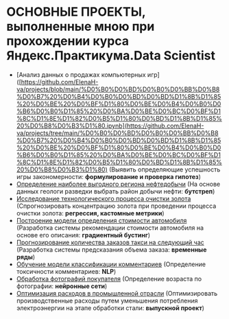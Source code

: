 # ОСНОВНЫЕ ПРОЕКТЫ, выполненные мною при прохождении курса Яндекс.Практикума.Data Scientist
- [Анализ данных о продажах компьютерных игр]([https://github.com/ElenaH-va/projects/blob/main/%D0%B0%D0%BD%D0%B0%D0%BB%D0%B8%D0%B7%20%D0%B4%D0%B0%D0%BD%D0%BD%D1%8B%D1%85%20%D0%BE%20%D0%BF%D1%80%D0%BE%D0%B4%D0%B0%D0%B6%D0%B0%D1%85%20%D0%BA%D0%BE%D0%BC%D0%BF%D1%8C%D1%8E%D1%82%D0%B5%D1%80%D0%BD%D1%8B%D1%85%20%D0%B8%D0%B3%D1%80.ipynb](https://github.com/ElenaH-va/projects/tree/main/%D0%B0%D0%BD%D0%B0%D0%BB%D0%B8%D0%B7%20%D0%B4%D0%B0%D0%BD%D0%BD%D1%8B%D1%85%20%D0%BE%20%D0%BF%D1%80%D0%BE%D0%B4%D0%B0%D0%B6%D0%B0%D1%85%20%D0%BA%D0%BE%D0%BC%D0%BF%D1%8C%D1%8E%D1%82%D0%B5%D1%80%D0%BD%D1%8B%D1%85%20%D0%B8%D0%B3%D1%80) (Выявить определяющие успешность игры закономерности: **формулирование и проверка гипотез**)
- [Определение наиболее выгодного региона нефтедобычи](https://github.com/ElenaH-va/projects/tree/main/%D0%B2%D1%8B%D0%B1%D0%BE%D1%80%20%D0%BB%D0%BE%D0%BA%D0%B0%D1%86%D0%B8%D0%B8%20%D0%B4%D0%BB%D1%8F%20%D1%81%D0%BA%D0%B2%D0%B0%D0%B6%D0%B8%D0%BD%D1%8B)	(На основе данных геологи разведки выбрать район добычи нефти:	**бутстреп**)
- [Исследование технологического процесса очистки золота](https://github.com/ElenaH-va/projects/tree/main/%D0%BE%D1%87%D0%B8%D1%81%D1%82%D0%BA%D0%B0%20%D0%B7%D0%BE%D0%BB%D0%BE%D1%82%D0%B0%20(%D1%80%D0%B5%D0%B3%D1%80%D0%B5%D1%81%D1%81%D0%B8%D1%8F%2C%20%D0%BA%D0%B0%D1%81%D1%82%D0%BE%D0%BC%D0%BD%D1%8B%D0%B5%20%D0%BC%D0%B5%D1%82%D1%80%D0%B8%D0%BA%D0%B8))	(Спрогнозировать концентрацию золота при проведении процесса очистки золота:	**регрессия, кастомные метрики**)
- [Построение модели определения стоимости автомобиля](https://github.com/ElenaH-va/projects/tree/main/%D1%81%D1%82%D0%BE%D0%B8%D0%BC%D0%BE%D1%81%D1%82%D1%8C%20%D0%B0%D0%B2%D1%82%D0%BE%20(%D0%B3%D1%80%D0%B0%D0%B4%D0%B8%D0%B5%D0%BD%D1%82%D0%BD%D1%8B%D0%B9%20%D0%B1%D1%83%D1%81%D1%82%D0%B8%D0%BD%D0%B3))	(Разработка системы рекомендации стоимости автомобиля на основе его описания:	**градиентный бустинг**)
- [Прогнозирование количества заказов такси на следующий час](https://github.com/ElenaH-va/projects/tree/main/%D0%BF%D1%80%D0%BE%D0%B3%D0%BD%D0%BE%D0%B7%20%D1%82%D0%B0%D0%BA%D1%81%D0%B8%20(%D0%B2%D1%80%D0%B5%D0%BC_%D1%80%D1%8F%D0%B4%D1%8B))	(Разработка системы предсказания объема заказа:	**временные ряды**)
- [Обучение модели классификации комментариев](https://github.com/ElenaH-va/projects/tree/main/%D1%82%D0%BE%D0%BA%D1%81%D0%B8%D1%87%D0%BD%D0%BE%D1%81%D1%82%D1%8C%20%D0%BA%D0%BE%D0%BC%D0%BC%D0%B5%D0%BD%D1%82%D0%B0%D1%80%D0%B8%D0%B5%D0%B2%20(NLP))	(Определение токсичности комментариев: **NLP**)
- [Обработка фотографий покупателя](https://github.com/ElenaH-va/projects/tree/main/%D0%BE%D0%BF%D1%80%D0%B5%D0%B4%D0%B5%D0%BB%D0%B5%D0%BD%D0%B8%D0%B5%20%D0%B2%D0%BE%D0%B7%D1%80%D0%B0%D1%81%D1%82%D0%B0%20%D0%BF%D0%BE%20%D1%84%D0%BE%D1%82%D0%BE%20(%D0%BD%D0%B5%D0%B9%D1%80%D0%BE%D0%BD%D0%BA%D0%B8))	(Определение возраста по фотографии: **нейронные сети**)
- [Оптимизация расходов в промышленной отрасли](https://github.com/ElenaH-va/projects/tree/main/%D0%BE%D0%BF%D1%82%D0%B8%D0%BC%D0%B8%D0%B7%D0%B0%D1%86%D0%B8%D1%8F%20%D1%80%D0%B0%D1%81%D1%85%D0%BE%D0%B4%D0%BE%D0%B2%20%D0%B2%20%D0%BF%D1%80%D0%BE%D0%BC%D1%8B%D1%88%D0%BB%D0%B5%D0%BD%D0%BD%D0%BE%D0%B9%20%D0%BE%D1%82%D1%80%D0%B0%D1%81%D0%BB%D0%B8)	(Оптимизировать производственные расходы путем уменьшения потребления электроэнергии на этапе обработки стали:	**выпускной проект**)
